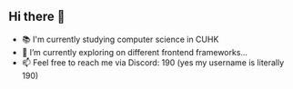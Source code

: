 ## Hi there 👋

<!-- 🔭 I’m currently working on ... -->
- 📚 I'm currently studying computer science in CUHK
- 🌱 I’m currently exploring on different frontend frameworks...
- 📫 Feel free to reach me via Discord: 190 (yes my username is literally 190)
<!-- - ⚡ Fun fact: ... -->
<!-- - 👯 I’m looking to collaborate on ... -->
<!-- - 🤔 I’m looking for help with ... -->
<!-- - 💬 Ask me about ... -->
<!-- - 😄 Pronouns: ... -->